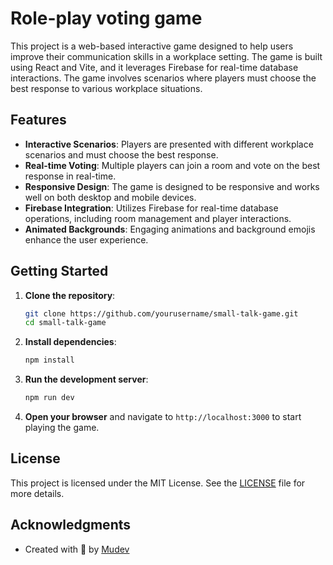 # Role-play voting game

This project is a web-based interactive game designed to help users improve their communication skills in a workplace setting. The game is built using React and Vite, and it leverages Firebase for real-time database interactions. The game involves scenarios where players must choose the best response to various workplace situations.

## Features

- **Interactive Scenarios**: Players are presented with different workplace scenarios and must choose the best response.
- **Real-time Voting**: Multiple players can join a room and vote on the best response in real-time.
- **Responsive Design**: The game is designed to be responsive and works well on both desktop and mobile devices.
- **Firebase Integration**: Utilizes Firebase for real-time database operations, including room management and player interactions.
- **Animated Backgrounds**: Engaging animations and background emojis enhance the user experience.

## Getting Started

1. **Clone the repository**:
   ```bash
   git clone https://github.com/yourusername/small-talk-game.git
   cd small-talk-game
   ```

2. **Install dependencies**:
   ```bash
   npm install
   ```

3. **Run the development server**:
   ```bash
   npm run dev
   ```

4. **Open your browser** and navigate to `http://localhost:3000` to start playing the game.

## License

This project is licensed under the MIT License. See the [LICENSE](LICENSE) file for more details.

## Acknowledgments

- Created with 💖 by [Mudev](https://github.com/Muaykillz)
